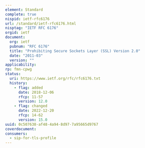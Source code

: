 ```yaml
---
element: Standard
complete: true
nispid: ietf-rfc6176
url: /standard/ietf-rfc6176.html
nisptag: "IETF RFC 6176"
orgid: ietf
document:
  org: ietf
  pubnum: "RFC 6176"
  title: "Prohibiting Secure Sockets Layer (SSL) Version 2.0"
  date: "2011-03"
  version: ""
applicability:
rp: fmn-cpwg
status:
  uri: https://www.ietf.org/rfc/rfc6176.txt
  history: 
    - flag: added
      date: 2018-12-06
      rfcp: 11-57
      version: 12.0
    - flag: changed
      date: 2022-12-20
      rfcp: 14-62
      version: 15.0
uuid: 0c507638-af48-4a94-8d97-7a95665d9767
coverdocument:
consumers:
  - sip-for-tls-profile
---
```

